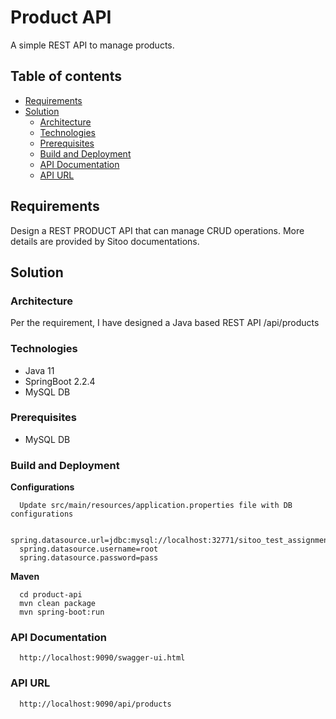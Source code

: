 # Product API
A simple REST API to manage products.

## Table of contents
- [ Requirements ](#requirements)
- [ Solution ](#solution)
    - [ Architecture ](#architecture)
    - [ Technologies ](#technologies)
    - [ Prerequisites ](#prerequisites)
    - [ Build and Deployment ](#build-and-deployment)
    - [ API Documentation ](#api-documentation)
    - [ API URL ](#api-url)
    

## Requirements
Design a REST PRODUCT API that can manage CRUD operations. More details are provided by Sitoo documentations.

## Solution

### Architecture
Per the requirement, I have designed a Java based REST API /api/products

### Technologies
- Java 11
- SpringBoot 2.2.4
- MySQL DB

### Prerequisites
- MySQL DB

### Build and Deployment
**Configurations**

```shell
  Update src/main/resources/application.properties file with DB configurations

  spring.datasource.url=jdbc:mysql://localhost:32771/sitoo_test_assignment
  spring.datasource.username=root
  spring.datasource.password=pass
```

**Maven**

```shell
  cd product-api
  mvn clean package
  mvn spring-boot:run
```
### API Documentation

```shell
  http://localhost:9090/swagger-ui.html
```
### API URL

```shell
  http://localhost:9090/api/products
```